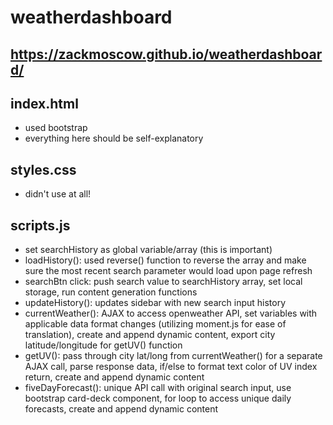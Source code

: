 # weatherdashboard

## https://zackmoscow.github.io/weatherdashboard/

## index.html
- used bootstrap
- everything here should be self-explanatory

## styles.css
- didn't use at all!

## scripts.js
- set searchHistory as global variable/array (this is important)
- loadHistory(): used reverse() function to reverse the array and make sure the most recent search parameter would load upon page refresh
- searchBtn click: push search value to searchHistory array, set local storage, run content generation functions
- updateHistory(): updates sidebar with new search input history
- currentWeather(): AJAX to access openweather API, set variables with applicable data format changes (utilizing moment.js for ease of translation), create and append dynamic content, export city latitude/longitude for getUV() function
- getUV(): pass through city lat/long from currentWeather() for a separate AJAX call, parse response data, if/else to format text color of UV index return, create and append dynamic content
- fiveDayForecast(): unique API call with original search input, use bootstrap card-deck component, for loop to access unique daily forecasts, create and append dynamic content
